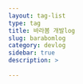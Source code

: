 ```yaml
---
layout: tag-list
type: tag
title: 바라봄 개발log
slug: barabomlog
category: devlog
sidebar: true
description: >
   
---
```

